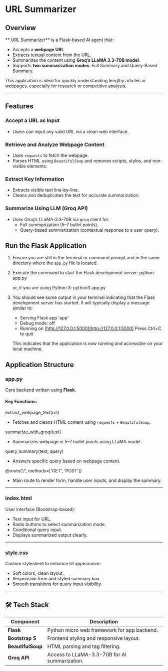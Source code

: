 
# URL Summarizer

## Overview
** URL Summarizer** is a Flask-based AI agent that:
- Accepts a **webpage URL**.
- Extracts textual content from the URL.
- Summarizes the content using **Groq’s LLaMA 3.3-70B model**.
- Supports **two summarization modes**: Full Summary and Query-Based Summary.

This application is ideal for quickly understanding lengthy articles or webpages, especially for research or competitive analysis.

---

## Features

### Accept a URL as Input
- Users can input any valid URL via a clean web interface.

### Retrieve and Analyze Webpage Content
- Uses `requests` to fetch the webpage.
- Parses HTML using `BeautifulSoup` and removes scripts, styles, and non-visible elements.

### Extract Key Information
- Extracts visible text line-by-line.
- Cleans and deduplicates the text for accurate summarization.

### Summarize Using LLM (Groq API)
- Uses Groq’s LLaMA-3.3-70B via `groq` client for:
  - Full summarization (5–7 bullet points).
  - Query-based summarization (contextual response to a user query).

## Run the Flask Application

1.  Ensure you are still in the terminal or command prompt and in the same directory where the `app.py` file is located.
2.  Execute the command to start the Flask development server:
    python app.py

    or, if you are using Python 3:
    python3 app.py

3.  You should see some output in your terminal indicating that the Flask development server has started. It will typically display a message similar to:

     * Serving Flask app 'app'
     * Debug mode: off
     * Running on [http://127.0.0.1:5000](http://127.0.0.1:5000)
    Press Ctrl+C to quit

    This indicates that the application is now running and accessible on your local machine.

## Application Structure

### app.py
Core backend written using **Flask**.

#### Key Functions:

extract_webpage_text(url)

- Fetches and cleans HTML content using `requests` + `BeautifulSoup`.


summarize_with_groq(text)

- Summarizes webpage in 5–7 bullet points using LLaMA model.


query_summary(text, query)

- Answers specific query based on webpage content.


@route('/', methods=['GET', 'POST'])

- Main route to render form, handle user inputs, and display the summary.

---

### index.html
User interface (Bootstrap-based):
- Text input for URL.
- Radio buttons to select summarization mode.
- Conditional query input.
- Displays summarized output clearly.

---

### style.css
Custom stylesheet to enhance UI appearance:
- Soft colors, clean layout.
- Responsive form and styled summary box.
- Smooth transitions for query input visibility.

---

## 🛠️ Tech Stack

| Component        | Description                                     |
|------------------|-------------------------------------------------|
| **Flask**        | Python micro web framework for app backend.     |
| **Bootstrap 5**  | Frontend styling and responsive layout.         |
| **BeautifulSoup**| HTML parsing and tag filtering.                 |
| **Groq API**     | Access to LLaMA-3.3-70B for AI summarization.   |



